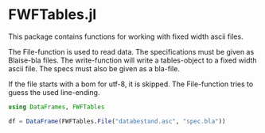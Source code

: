 FWFTables.jl
============

This package contains functions for working with fixed width ascii files.

The File-function is used to read data. The specifications must be given as
Blaise-bla files.
The write-function will write a tables-object to a fixed width ascii file. The
specs must also be given as a bla-file.

If the file starts with a bom for utf-8, it is skipped. The File-function
tries to guess the used line-ending.


```julia
using DataFrames, FWFTables

df = DataFrame(FWFTables.File("databestand.asc", "spec.bla"))
```
